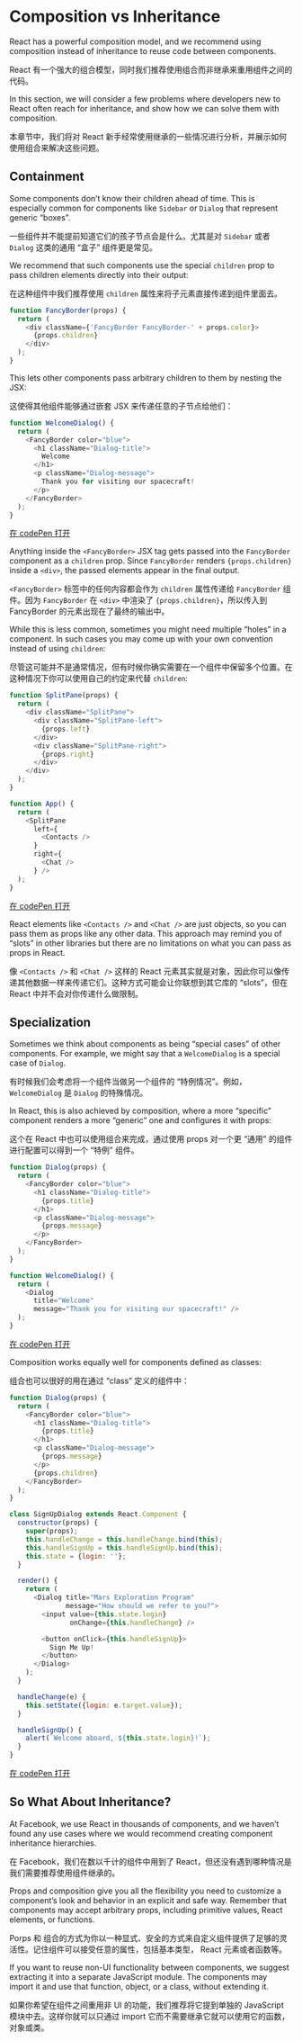 # Composition vs Inheritance

React has a powerful composition model, and we recommend using composition instead of inheritance to reuse code between components.

React 有一个强大的组合模型，同时我们推荐使用组合而非继承来重用组件之间的代码。

In this section, we will consider a few problems where developers new to React often reach for inheritance, and show how we can solve them with composition.

本章节中，我们将对 React 新手经常使用继承的一些情况进行分析，并展示如何使用组合来解决这些问题。

## Containment

Some components don’t know their children ahead of time. This is especially common for components like `Sidebar` or `Dialog` that represent generic “boxes”.

一些组件并不能提前知道它们的孩子节点会是什么。尤其是对 `Sidebar` 或者 `Dialog` 这类的通用 “盒子” 组件更是常见。
 
We recommend that such components use the special `children` prop to pass children elements directly into their output:

在这种组件中我们推荐使用 `children` 属性来将子元素直接传递到组件里面去。

```js
function FancyBorder(props) {
  return (
    <div className={'FancyBorder FancyBorder-' + props.color}>
      {props.children}
    </div>
  );
}
```

This lets other components pass arbitrary children to them by nesting the JSX:

这使得其他组件能够通过嵌套 JSX 来传递任意的子节点给他们：

```js
function WelcomeDialog() {
  return (
    <FancyBorder color="blue">
      <h1 className="Dialog-title">
        Welcome
      </h1>
      <p className="Dialog-message">
        Thank you for visiting our spacecraft!
      </p>
    </FancyBorder>
  );
}
```

[在 codePen 打开](https://codepen.io/gaearon/pen/ozqNOV?editors=0010)

Anything inside the `<FancyBorder>` JSX tag gets passed into the `FancyBorder` component as a `children` prop. Since `FancyBorder` renders `{props.children}` inside a `<div>`, the passed elements appear in the final output.

`<FancyBorder>` 标签中的任何内容都会作为 `children` 属性传递给 `FancyBorder` 组件。因为 `FancyBorder` 在 `<div>` 中渲染了 `{props.children}`，所以传入到 FancyBorder 的元素出现在了最终的输出中。

While this is less common, sometimes you might need multiple “holes” in a component. In such cases you may come up with your own convention instead of using `children`:

尽管这可能并不是通常情况，但有时候你确实需要在一个组件中保留多个位置。在这种情况下你可以使用自己的约定来代替 `children`:

```js
function SplitPane(props) {
  return (
    <div className="SplitPane">
      <div className="SplitPane-left">
        {props.left}
      </div>
      <div className="SplitPane-right">
        {props.right}
      </div>
    </div>
  );
}

function App() {
  return (
    <SplitPane
      left={
        <Contacts />
      }
      right={
        <Chat />
      } />
  );
}
```

[在 codePen 打开](https://codepen.io/gaearon/pen/gwZOJp?editors=0010)

React elements like `<Contacts />` and `<Chat />` are just objects, so you can pass them as props like any other data. This approach may remind you of “slots” in other libraries but there are no limitations on what you can pass as props in React.

像 `<Contacts />` 和 `<Chat />` 这样的 React 元素其实就是对象，因此你可以像传递其他数据一样来传递它们。这种方式可能会让你联想到其它库的 “slots”，但在 React 中并不会对你传递什么做限制。 

## Specialization

Sometimes we think about components as being “special cases” of other components. For example, we might say that a `WelcomeDialog` is a special case of `Dialog`.

有时候我们会考虑将一个组件当做另一个组件的 “特例情况”。例如，`WelcomeDialog` 是 `Dialog` 的特殊情况。

In React, this is also achieved by composition, where a more “specific” component renders a more “generic” one and configures it with props:

这个在 React 中也可以使用组合来完成，通过使用 props 对一个更 “通用” 的组件进行配置可以得到一个 “特例” 组件。

```js
function Dialog(props) {
  return (
    <FancyBorder color="blue">
      <h1 className="Dialog-title">
        {props.title}
      </h1>
      <p className="Dialog-message">
        {props.message}
      </p>
    </FancyBorder>
  );
}

function WelcomeDialog() {
  return (
    <Dialog
      title="Welcome"
      message="Thank you for visiting our spacecraft!" />
  );
}
```

[在 codePen 打开](https://codepen.io/gaearon/pen/kkEaOZ?editors=0010)

Composition works equally well for components defined as classes:

组合也可以很好的用在通过 “class” 定义的组件中：

```js
function Dialog(props) {
  return (
    <FancyBorder color="blue">
      <h1 className="Dialog-title">
        {props.title}
      </h1>
      <p className="Dialog-message">
        {props.message}
      </p>
      {props.children}
    </FancyBorder>
  );
}

class SignUpDialog extends React.Component {
  constructor(props) {
    super(props);
    this.handleChange = this.handleChange.bind(this);
    this.handleSignUp = this.handleSignUp.bind(this);
    this.state = {login: ''};
  }

  render() {
    return (
      <Dialog title="Mars Exploration Program"
              message="How should we refer to you?">
        <input value={this.state.login}
               onChange={this.handleChange} />

        <button onClick={this.handleSignUp}>
          Sign Me Up!
        </button>
      </Dialog>
    );
  }

  handleChange(e) {
    this.setState({login: e.target.value});
  }

  handleSignUp() {
    alert(`Welcome aboard, ${this.state.login}!`);
  }
}
```

[在 codePen 打开](https://codepen.io/gaearon/pen/gwZbYa?editors=0010)

## So What About Inheritance?

At Facebook, we use React in thousands of components, and we haven’t found any use cases where we would recommend creating component inheritance hierarchies.

在 Facebook，我们在数以千计的组件中用到了 React，但还没有遇到哪种情况是我们需要推荐使用组件继承的。

Props and composition give you all the flexibility you need to customize a component’s look and behavior in an explicit and safe way. Remember that components may accept arbitrary props, including primitive values, React elements, or functions.

Porps 和 组合的方式为你以一种显式、安全的方式来自定义组件提供了足够的灵活性。记住组件可以接受任意的属性，包括基本类型， React 元素或者函数等。

If you want to reuse non-UI functionality between components, we suggest extracting it into a separate JavaScript module. The components may import it and use that function, object, or a class, without extending it.

如果你希望在组件之间重用非 UI 的功能，我们推荐将它提到单独的 JavaScript 模块中去。这样你就可以只通过 import 它而不需要继承它就可以使用它的函数，对象或类。